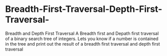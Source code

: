 # Breadth-First-Traversal-Depth-First-Traversal-
Breadth and Depth First Traversal
A Breadth first and Depath first traversal of a binary search tree of integers. 
Lets you know if a number is contained in the tree and print out the result of a breadth first traversal and depth first traversal
